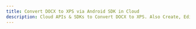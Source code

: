 ---title: Convert DOCX to XPS via Android SDK in Clouddescription: Cloud APIs & SDKs to Convert DOCX to XPS. Also Create, Edit & Render Microsoft Word & OpenOffice documents in the Cloud.---